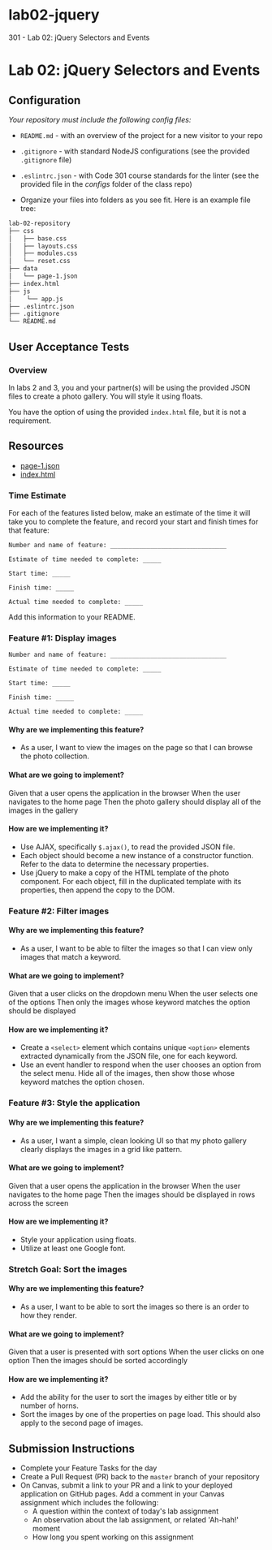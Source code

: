 # lab02-jquery
301 - Lab 02: jQuery Selectors and Events

# Lab 02: jQuery Selectors and Events

## Configuration

_Your repository must include the following config files:_

- `README.md` - with an overview of the project for a new visitor to your repo
- `.gitignore` - with standard NodeJS configurations (see the provided `.gitignore` file)
- `.eslintrc.json` - with Code 301 course standards for the linter (see the provided file in the *configs* folder of the class repo)

- Organize your files into folders as you see fit. Here is an example file tree:

```sh
lab-02-repository
├── css
│   ├── base.css
│   ├── layouts.css
│   ├── modules.css
│   └── reset.css
├── data
│   └── page-1.json
├── index.html
├── js
│    └── app.js
├── .eslintrc.json
├── .gitignore
└── README.md
```

## User Acceptance Tests

### Overview

In labs 2 and 3, you and your partner(s) will be using the provided JSON files to create a photo gallery. You will style it using floats.

You have the option of using the provided `index.html` file, but it is not a requirement.

## Resources

- [page-1.json](./starter-code/page-1.json)
- [index.html](./starter-code/index.html)

### Time Estimate

For each of the features listed below, make an estimate of the time it will take you to complete the feature, and record your start and finish times for that feature:

```
Number and name of feature: ________________________________

Estimate of time needed to complete: _____

Start time: _____

Finish time: _____

Actual time needed to complete: _____
```

Add this information to your README.

### Feature #1: Display images

```
Number and name of feature: ________________________________

Estimate of time needed to complete: _____

Start time: _____

Finish time: _____

Actual time needed to complete: _____
```

#### Why are we implementing this feature?

- As a user, I want to view the images on the page so that I can browse the photo collection.

#### What are we going to implement?

Given that a user opens the application in the browser
When the user navigates to the home page
Then the photo gallery should display all of the images in the gallery

#### How are we implementing it?

- Use AJAX, specifically `$.ajax()`, to read the provided JSON file.
- Each object should become a new instance of a constructor function. Refer to the data to determine the necessary properties.
- Use jQuery to make a copy of the HTML template of the photo component. For each object, fill in the duplicated template with its properties, then append the copy to the DOM.

### Feature #2: Filter images

#### Why are we implementing this feature?

- As a user, I want to be able to filter the images so that I can view only images that match a keyword.

#### What are we going to implement?

Given that a user clicks on the dropdown menu
When the user selects one of the options
Then only the images whose keyword matches the option should be displayed

#### How are we implementing it?

- Create a `<select>` element which contains unique `<option>` elements extracted dynamically from the JSON file, one for each keyword.
- Use an event handler to respond when the user chooses an option from the select menu. Hide all of the images, then show those whose keyword matches the option chosen.

### Feature #3: Style the application

#### Why are we implementing this feature?

- As a user, I want a simple, clean looking UI so that my photo gallery clearly displays the images in a grid like pattern.

#### What are we going to implement?

Given that a user opens the application in the browser
When the user navigates to the home page
Then the images should be displayed in rows across the screen

#### How are we implementing it?

- Style your application using floats.
- Utilize at least one Google font.

### Stretch Goal: Sort the images

#### Why are we implementing this feature?

- As a user, I want to be able to sort the images so there is an order to how they render.

#### What are we going to implement?

Given that a user is presented with sort options
When the user clicks on one option
Then the images should be sorted accordingly

#### How are we implementing it?

- Add the ability for the user to sort the images by either title or by number of horns.
- Sort the images by one of the properties on page load. This should also apply to the second page of images.

## Submission Instructions

- Complete your Feature Tasks for the day
- Create a Pull Request (PR) back to the `master` branch of your repository
- On Canvas, submit a link to your PR and a link to your deployed application on GitHub pages. Add a comment in your Canvas assignment which includes the following:
  - A question within the context of today's lab assignment
  - An observation about the lab assignment, or related 'Ah-hah!' moment
  - How long you spent working on this assignment
